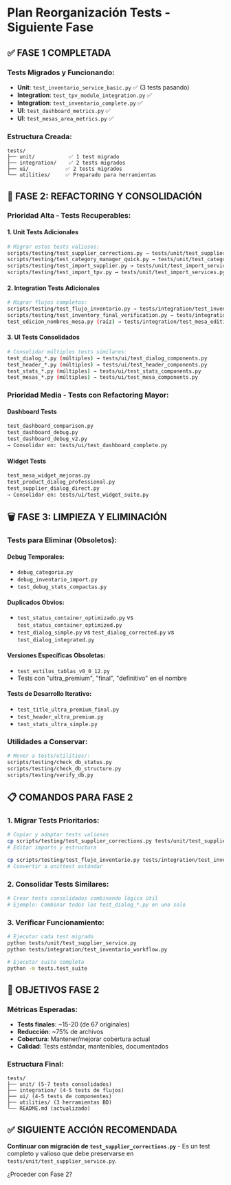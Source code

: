 # Plan Reorganización Tests - Siguiente Fase

## ✅ FASE 1 COMPLETADA

### Tests Migrados y Funcionando:
- **Unit**: `test_inventario_service_basic.py` ✅ (3 tests pasando)
- **Integration**: `test_tpv_module_integration.py` ✅
- **Integration**: `test_inventario_complete.py` ✅  
- **UI**: `test_dashboard_metrics.py` ✅
- **UI**: `test_mesas_area_metrics.py` ✅

### Estructura Creada:
```
tests/
├── unit/           ✅ 1 test migrado
├── integration/    ✅ 2 tests migrados  
├── ui/            ✅ 2 tests migrados
└── utilities/     ✅ Preparado para herramientas
```

## 🎯 FASE 2: REFACTORING Y CONSOLIDACIÓN

### Prioridad Alta - Tests Recuperables:

#### 1. Unit Tests Adicionales
```bash
# Migrar estos tests valiosos:
scripts/testing/test_supplier_corrections.py → tests/unit/test_supplier_service.py
scripts/testing/test_category_manager_quick.py → tests/unit/test_category_service.py  
scripts/testing/test_import_supplier.py → tests/unit/test_import_services.py
scripts/testing/test_import_tpv.py → tests/unit/test_import_services.py (consolidar)
```

#### 2. Integration Tests Adicionales
```bash
# Migrar flujos completos:
scripts/testing/test_flujo_inventario.py → tests/integration/test_inventario_workflow.py
scripts/testing/test_inventory_final_verification.py → tests/integration/test_system_verification.py
test_edicion_nombres_mesa.py (raíz) → tests/integration/test_mesa_editing_workflow.py
```

#### 3. UI Tests Consolidados
```bash
# Consolidar múltiples tests similares:
test_dialog_*.py (múltiples) → tests/ui/test_dialog_components.py
test_header_*.py (múltiples) → tests/ui/test_header_components.py  
test_stats_*.py (múltiples) → tests/ui/test_stats_components.py
test_mesas_*.py (múltiples) → tests/ui/test_mesa_components.py
```

### Prioridad Media - Tests con Refactoring Mayor:

#### Dashboard Tests
```bash
test_dashboard_comparison.py
test_dashboard_debug.py  
test_dashboard_debug_v2.py
→ Consolidar en: tests/ui/test_dashboard_complete.py
```

#### Widget Tests  
```bash
test_mesa_widget_mejoras.py
test_product_dialog_professional.py
test_supplier_dialog_direct.py
→ Consolidar en: tests/ui/test_widget_suite.py
```

## 🗑️ FASE 3: LIMPIEZA Y ELIMINACIÓN

### Tests para Eliminar (Obsoletos):

#### Debug Temporales:
- `debug_categoria.py`
- `debug_inventario_import.py` 
- `test_debug_stats_compactas.py`

#### Duplicados Obvios:
- `test_status_container_optimizado.py` vs `test_status_container_optimized.py`
- `test_dialog_simple.py` vs `test_dialog_corrected.py` vs `test_dialog_integrated.py`

#### Versiones Específicas Obsoletas:
- `test_estilos_tablas_v0_0_12.py`
- Tests con "ultra_premium", "final", "definitivo" en el nombre

#### Tests de Desarrollo Iterativo:
- `test_title_ultra_premium_final.py`
- `test_header_ultra_premium.py`
- `test_stats_ultra_simple.py`

### Utilidades a Conservar:
```bash
# Mover a tests/utilities/:
scripts/testing/check_db_status.py
scripts/testing/check_db_structure.py  
scripts/testing/verify_db.py
```

## 📋 COMANDOS PARA FASE 2

### 1. Migrar Tests Prioritarios:
```bash
# Copiar y adaptar tests valiosos
cp scripts/testing/test_supplier_corrections.py tests/unit/test_supplier_service.py
# Editar imports y estructura

cp scripts/testing/test_flujo_inventario.py tests/integration/test_inventario_workflow.py
# Convertir a unittest estándar
```

### 2. Consolidar Tests Similares:
```bash
# Crear tests consolidados combinando lógica útil
# Ejemplo: Combinar todos los test_dialog_*.py en uno solo
```

### 3. Verificar Funcionamiento:
```bash
# Ejecutar cada test migrado
python tests/unit/test_supplier_service.py
python tests/integration/test_inventario_workflow.py

# Ejecutar suite completa
python -m tests.test_suite
```

## 🎯 OBJETIVOS FASE 2

### Métricas Esperadas:
- **Tests finales**: ~15-20 (de 67 originales)
- **Reducción**: ~75% de archivos
- **Cobertura**: Mantener/mejorar cobertura actual
- **Calidad**: Tests estándar, mantenibles, documentados

### Estructura Final:
```
tests/
├── unit/ (5-7 tests consolidados)
├── integration/ (4-5 tests de flujos)
├── ui/ (4-5 tests de componentes)
├── utilities/ (3 herramientas BD)
└── README.md (actualizado)
```

## ✅ SIGUIENTE ACCIÓN RECOMENDADA

**Continuar con migración de `test_supplier_corrections.py`** - Es un test completo y valioso que debe preservarse en `tests/unit/test_supplier_service.py`.

¿Proceder con Fase 2?